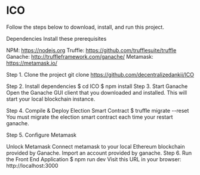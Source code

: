 # ICO

Follow the steps below to download, install, and run this project.

Dependencies
Install these prerequisites

NPM: https://nodejs.org
Truffle: https://github.com/trufflesuite/truffle
Ganache: http://truffleframework.com/ganache/
Metamask: https://metamask.io/

Step 1. Clone the project
git clone https://github.com/decentralizedankii/ICO

Step 2. Install dependencies
$ cd ICO
$ npm install
Step 3. Start Ganache
Open the Ganache GUI client that you downloaded and installed. This will start your local blockchain instance.

Step 4. Compile & Deploy Election Smart Contract
$ truffle migrate --reset You must migrate the election smart contract each time your restart ganache.

Step 5. Configure Metamask

Unlock Metamask
Connect metamask to your local Ethereum blockchain provided by Ganache.
Import an account provided by ganache.
Step 6. Run the Front End Application
$ npm run dev Visit this URL in your browser: http://localhost:3000